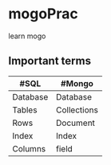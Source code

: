 # mogoPrac
learn mogo 

## Important terms

|#SQL       |#Mongo         |
|-----------|---------------|
|Database 	|Database       |
|Tables	    |Collections    |
|Rows	    |Document       |
|Index	    |Index          |   
|Columns 	|field          |

